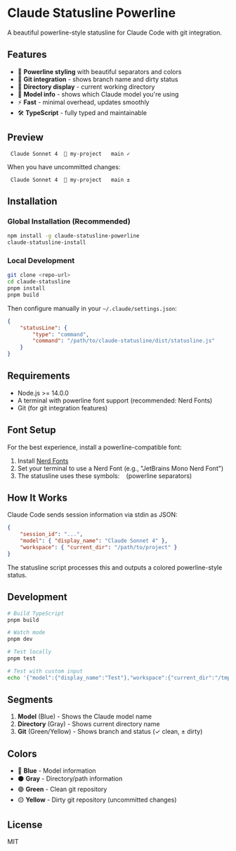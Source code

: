 # Claude Statusline Powerline

A beautiful powerline-style statusline for Claude Code with git integration.

## Features

- 🎨 **Powerline styling** with beautiful separators and colors
- 🌿 **Git integration** - shows branch name and dirty status
- 📁 **Directory display** - current working directory
- 📱 **Model info** - shows which Claude model you're using
- ⚡ **Fast** - minimal overhead, updates smoothly
- 🛠️ **TypeScript** - fully typed and maintainable

## Preview

```
 Claude Sonnet 4  📁 my-project   main ✓
```

When you have uncommitted changes:

```
 Claude Sonnet 4  📁 my-project   main ±
```

## Installation

### Global Installation (Recommended)

```bash
npm install -g claude-statusline-powerline
claude-statusline-install
```

### Local Development

```bash
git clone <repo-url>
cd claude-statusline
pnpm install
pnpm build
```

Then configure manually in your `~/.claude/settings.json`:

```json
{
	"statusLine": {
		"type": "command",
		"command": "/path/to/claude-statusline/dist/statusline.js"
	}
}
```

## Requirements

- Node.js >= 14.0.0
- A terminal with powerline font support (recommended: Nerd Fonts)
- Git (for git integration features)

## Font Setup

For the best experience, install a powerline-compatible font:

1. Install [Nerd Fonts](https://www.nerdfonts.com/)
2. Set your terminal to use a Nerd Font (e.g., "JetBrains Mono Nerd Font")
3. The statusline uses these symbols: ` ` (powerline separators)

## How It Works

Claude Code sends session information via stdin as JSON:

```json
{
	"session_id": "...",
	"model": { "display_name": "Claude Sonnet 4" },
	"workspace": { "current_dir": "/path/to/project" }
}
```

The statusline script processes this and outputs a colored powerline-style status.

## Development

```bash
# Build TypeScript
pnpm build

# Watch mode
pnpm dev

# Test locally
pnpm test

# Test with custom input
echo '{"model":{"display_name":"Test"},"workspace":{"current_dir":"/tmp"}}' | node dist/statusline.js
```

## Segments

1. **Model** (Blue) - Shows the Claude model name
2. **Directory** (Gray) - Shows current directory name
3. **Git** (Green/Yellow) - Shows branch and status (✓ clean, ± dirty)

## Colors

- 🔵 **Blue** - Model information
- ⚫ **Gray** - Directory/path information
- 🟢 **Green** - Clean git repository
- 🟡 **Yellow** - Dirty git repository (uncommitted changes)

## License

MIT
